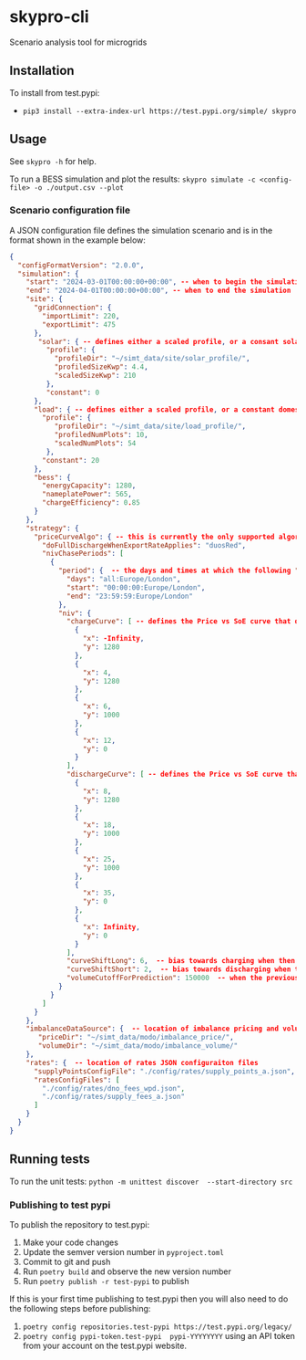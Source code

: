 # skypro-cli
Scenario analysis tool for microgrids

## Installation

To install from test.pypi:
- `pip3 install --extra-index-url https://test.pypi.org/simple/ skypro`

## Usage
See `skypro -h` for help.

To run a BESS simulation and plot the results: `skypro simulate -c <config-file> -o ./output.csv --plot`


### Scenario configuration file

A JSON configuration file defines the simulation scenario and is in the format shown in the example below:
```json
{
  "configFormatVersion": "2.0.0",
  "simulation": {
    "start": "2024-03-01T00:00:00+00:00", -- when to begin the simulation 
    "end": "2024-04-01T00:00:00+00:00", -- when to end the simulation
    "site": {
      "gridConnection": {
        "importLimit": 220,
        "exportLimit": 475
      },
       "solar": { -- defines either a scaled profile, or a consant solar output
         "profile": {
           "profileDir": "~/simt_data/site/solar_profile/",
           "profiledSizeKwp": 4.4,
           "scaledSizeKwp": 210
         },
         "constant": 0
      },
      "load": { -- defines either a scaled profile, or a constant domestic load
        "profile": {
           "profileDir": "~/simt_data/site/load_profile/",
           "profiledNumPlots": 10,
           "scaledNumPlots": 54
         },
        "constant": 20
      },
      "bess": {
        "energyCapacity": 1280,
        "nameplatePower": 565,
        "chargeEfficiency": 0.85
      }
    },
    "strategy": {
      "priceCurveAlgo": { -- this is currently the only supported algorithm
        "doFullDischargeWhenExportRateApplies": "duosRed",
        "nivChasePeriods": [
          {
            "period": {  -- the days and times at which the following "niv chasing" configuration applies
              "days": "all:Europe/London",
              "start": "00:00:00:Europe/London",
              "end": "23:59:59:Europe/London"
            },
            "niv": {
              "chargeCurve": [ -- defines the Price vs SoE curve that defines when the battery should charge 
                {
                  "x": -Infinity,
                  "y": 1280
                },
                {
                  "x": 4,
                  "y": 1280
                },
                {
                  "x": 6,
                  "y": 1000
                },
                {
                  "x": 12,
                  "y": 0
                }
              ],
              "dischargeCurve": [ -- defines the Price vs SoE curve that defines when the battery should discharge
                {
                  "x": 8,
                  "y": 1280
                },
                {
                  "x": 18,
                  "y": 1000
                },
                {
                  "x": 25,
                  "y": 1000
                },
                {
                  "x": 35,
                  "y": 0
                },
                {
                  "x": Infinity,
                  "y": 0
                }
              ],
              "curveShiftLong": 6,  -- bias towards charging when then the imbalance volume is negative
              "curveShiftShort": 2,  -- bias towards discharging when then the imbalance volume is positive
              "volumeCutoffForPrediction": 150000  -- when the previous imbalance volume is larger than this number, then the imbalance price from the previous SP is used for the first 10 minutes of the next SP 
            }
          }
        ]
      }
    },
    "imbalanceDataSource": {  -- location of imbalance pricing and volume data
       "priceDir": "~/simt_data/modo/imbalance_price/",
       "volumeDir": "~/simt_data/modo/imbalance_volume/"
    },
    "rates": {  -- location of rates JSON configuraiton files
      "supplyPointsConfigFile": "./config/rates/supply_points_a.json",
      "ratesConfigFiles": [
        "./config/rates/dno_fees_wpd.json",
        "./config/rates/supply_fees_a.json"
      ]
    }
  }
}
```

## Running tests
To run the unit tests: `python -m unittest discover  --start-directory src`

### Publishing to test pypi
To publish the repository to test.pypi:
1. Make your code changes
2. Update the semver version number in `pyproject.toml`
3. Commit to git and push
4. Run `poetry build` and observe the new version number
5. Run `poetry publish -r test-pypi` to publish

If this is your first time publishing to test.pypi then you will also need to do the following steps before publishing:
1. `poetry config repositories.test-pypi https://test.pypi.org/legacy/`
2. `poetry config pypi-token.test-pypi  pypi-YYYYYYYY` using an API token from your account on the test.pypi website.
